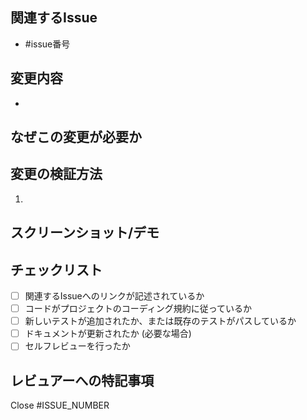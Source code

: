 ## 関連するIssue
- #issue番号

## 変更内容
- 

## なぜこの変更が必要か
## 変更の検証方法
1. 

## スクリーンショット/デモ
## チェックリスト
- [ ] 関連するIssueへのリンクが記述されているか
- [ ] コードがプロジェクトのコーディング規約に従っているか
- [ ] 新しいテストが追加されたか、または既存のテストがパスしているか
- [ ] ドキュメントが更新されたか (必要な場合)
- [ ] セルフレビューを行ったか

## レビュアーへの特記事項


Close #ISSUE_NUMBER

